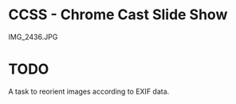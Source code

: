 CCSS - Chrome Cast Slide Show
=============================


IMG_2436.JPG

TODO
====

A task to reorient images according to EXIF data.
